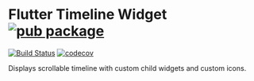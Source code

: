 # Flutter Timeline Widget [![pub package](https://img.shields.io/pub/v/location.svg)](https://pub.dartlang.org/packages/location)

[![Build Status](https://travis-ci.org/furkantektas/timeline.svg?branch=master)](https://travis-ci.org/furkantektas/timeline)  [![codecov](https://codecov.io/gh/furkantektas/timeline/branch/master/graph/badge.svg)](https://codecov.io/gh/furkantektas/timeline)

Displays scrollable timeline with custom child widgets and custom icons.

